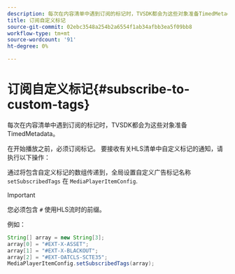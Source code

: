 ```yaml
---
description: 每次在内容清单中遇到订阅的标记时，TVSDK都会为这些对象准备TimedMetadata。
title: 订阅自定义标记
source-git-commit: 02ebc3548a254b2a6554f1ab34afbb3ea5f09bb8
workflow-type: tm+mt
source-wordcount: '91'
ht-degree: 0%

---
```


# 订阅自定义标记{#subscribe-to-custom-tags}

每次在内容清单中遇到订阅的标记时，TVSDK都会为这些对象准备TimedMetadata。

在开始播放之前，必须订阅标记。
要接收有关HLS清单中自定义标记的通知，请执行以下操作：

通过将包含自定义标记的数组传递到，全局设置自定义广告标记名称 `setSubscribedTags` 在 `MediaPlayerItemConfig`.

>[!IMPORTANT]
>
>您必须包含 `#` 使用HLS流时的前缀。

例如：

```java
String[] array = new String[3]; 
array[0] = "#EXT-X-ASSET"; 
array[1] = "#EXT-X-BLACKOUT"; 
array[2] = "#EXT-OATCLS-SCTE35"; 
MediaPlayerItemConfig.setSubscribedTags(array);
```
